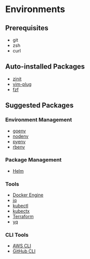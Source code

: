 # Environments

## Prerequisites
* git
* zsh
* curl

## Auto-installed Packages
* [zinit](https://github.com/zdharma-continuum/zinit)
* [vim-plug](https://github.com/junegunn/vim-plug)
* [fzf](https://github.com/junegunn/fzf)

## Suggested Packages

### Environment Management
* [goenv](https://github.com/syndbg/goenv)
* [nodenv](https://github.com/nodenv/nodenv)
* [pyenv](https://github.com/pyenv/pyenv)
* [rbenv](https://github.com/rbenv/rbenv)

### Package Management
* [Helm](https://helm.sh/)

### Tools
* [Docker Engine](https://docs.docker.com/engine/)
* [jq](https://github.com/stedolan/jq)
* [kubectl](https://kubernetes.io/ko/docs/tasks/tools/#kubectl)
* [kubectx](https://github.com/ahmetb/kubectx)
* [Terraform](https://www.terraform.io/)
* [yq](https://github.com/mikefarah/yq)

### CLI Tools
* [AWS CLI](https://aws.amazon.com/cli/)
* [GitHub CLI](https://cli.github.com/)
